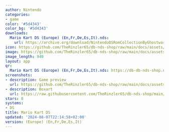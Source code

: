 ```yaml
---
author: Nintendo
categories:
- game
color: '#5d4343'
color_bg: '#5d4343'
downloads:
  Mario Kart DS (Europe) (En,Fr,De,Es,It).nds:
    url: https://archive.org/download/NintendoDSRomCollectionByGhostware/Mario%20Kart%20DS%20%28Europe%29%20%28En%2CFr%2CDe%2CEs%2CIt%29.nds
icon: https://github.com/TheRinzler65/db-nds-shop/raw/main/docs/assets/images/icons/mariokartds.png
image: https://github.com/TheRinzler65/db-nds-shop/raw/main/docs/assets/images/icons/mariokartds.png
image_length: 940
layout: app
qr:
  Mario Kart DS (Europe) (En,Fr,De,Es,It).nds: https://db-db-nds-shop.netlify.app/assets/images/qr/mario-kart-ds-europe-enfrdeesit-nds.png
screenshots:
- description: Game preview
  url: https://github.com/TheRinzler65/db-nds-shop/raw/main/docs/assets/images/screenshots/mariokartds/mariokartds.png
- description: Boxart
  url: https://raw.githubusercontent.com/TheRinzler65/db-nds-shop/main/docs/assets/images/boxart/Mario%20Kart%20DS%20(Europe)%20(En%2CFr%2CDe%2CEs%2CIt).nds.png
stars: 0
systems:
- DS
title: Mario Kart DS
updated: '2024-08-07T22:14:58+02:00'
version: (Europe) (En,Fr,De,Es,It)
---
```

